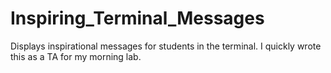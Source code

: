 # Inspiring_Terminal_Messages
Displays inspirational messages for students in the terminal. I quickly wrote this as a TA for my morning lab.
